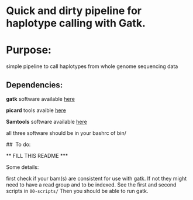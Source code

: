 # Quick and dirty pipeline for haplotype calling with Gatk.

# Purpose:

simple pipeline to call haplotypes from whole genome sequencing data

## Dependencies:

**gatk** software available [here](https://software.broadinstitute.org/gatk/)

**picard** tools avaible [here](https://broadinstitute.github.io/picard/)

**Samtools** software available [here](http://www.htslib.org/)

all three software should be in your bashrc of bin/

##  To do:

** FILL THIS README ***

Some details:

first check if your bam(s) are consistent for use with gatk. If not they 
might need to have a read group and to be indexed. See the first and 
second scripts in `00-scripts/` 
Then you should be able to run gatk.
